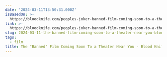 ```yaml
---
date: '2024-03-11T13:50:31.000Z'
isBasedOn: >-
  https://bloodknife.com/peoples-joker-banned-film-coming-soon-to-a-theater-near-you/
link: >-
  https://bloodknife.com/peoples-joker-banned-film-coming-soon-to-a-theater-near-you/
slug: 2024-03-11-the-banned-film-coming-soon-to-a-theater-near-you-blood-knife
tags:
  - film
title: The "Banned" Film Coming Soon To a Theater Near You - Blood Knife
---
```


